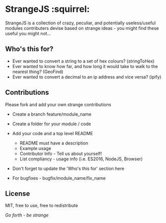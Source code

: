 # StrangeJS :squirrel: #

StrangeJS is a collection of crazy, peculiar, and potentially useless/useful modules
contributers devise based on strange ideas - you might find these useful you might not...

## Who's this for? ##

- Ever wanted to convert a string to a set of hex colours? (stringToHex)
- Ever wanted to know how far, and how long it would take to walk to the nearest thing? (GeoFind)
- Ever wanted to convert a decimal to an ip address and vice versa? (ipify)

## Contributions ##

Please fork and add your own strange contributions

- Create a branch feature/module_name
- Create a folder for your module / code
- Add your code and a top level README
    - README must have a description
    - Example usage
    - Contributor Info - Tell us about yourself!
    - List compliancy - usage info (i.e. ES2016, NodeJS, Browser)

- Don't forget to update the 'Who's this for' section here

- For bugfixes - bugfix/module_name/fix_name

## License ##

MIT, free to use, free to redistribute



*Go forth - be strange*
